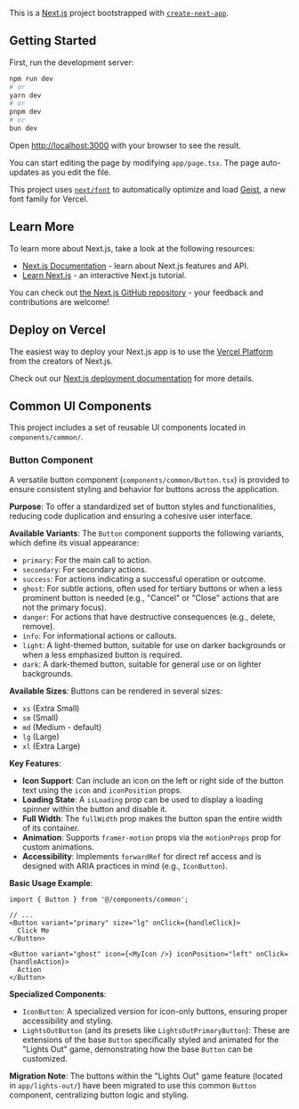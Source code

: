 This is a [Next.js](https://nextjs.org) project bootstrapped with [`create-next-app`](https://nextjs.org/docs/app/api-reference/cli/create-next-app).

## Getting Started

First, run the development server:

```bash
npm run dev
# or
yarn dev
# or
pnpm dev
# or
bun dev
```

Open [http://localhost:3000](http://localhost:3000) with your browser to see the result.

You can start editing the page by modifying `app/page.tsx`. The page auto-updates as you edit the file.

This project uses [`next/font`](https://nextjs.org/docs/app/building-your-application/optimizing/fonts) to automatically optimize and load [Geist](https://vercel.com/font), a new font family for Vercel.

## Learn More

To learn more about Next.js, take a look at the following resources:

- [Next.js Documentation](https://nextjs.org/docs) - learn about Next.js features and API.
- [Learn Next.js](https://nextjs.org/learn) - an interactive Next.js tutorial.

You can check out [the Next.js GitHub repository](https://github.com/vercel/next.js) - your feedback and contributions are welcome!

## Deploy on Vercel

The easiest way to deploy your Next.js app is to use the [Vercel Platform](https://vercel.com/new?utm_medium=default-template&filter=next.js&utm_source=create-next-app&utm_campaign=create-next-app-readme) from the creators of Next.js.

Check out our [Next.js deployment documentation](https://nextjs.org/docs/app/building-your-application/deploying) for more details.

## Common UI Components

This project includes a set of reusable UI components located in `components/common/`.

### Button Component

A versatile button component (`components/common/Button.tsx`) is provided to ensure consistent styling and behavior for buttons across the application.

**Purpose**:
To offer a standardized set of button styles and functionalities, reducing code duplication and ensuring a cohesive user interface.

**Available Variants**:
The `Button` component supports the following variants, which define its visual appearance:
- `primary`: For the main call to action.
- `secondary`: For secondary actions.
- `success`: For actions indicating a successful operation or outcome.
- `ghost`: For subtle actions, often used for tertiary buttons or when a less prominent button is needed (e.g., "Cancel" or "Close" actions that are not the primary focus).
- `danger`: For actions that have destructive consequences (e.g., delete, remove).
- `info`: For informational actions or callouts.
- `light`: A light-themed button, suitable for use on darker backgrounds or when a less emphasized button is required.
- `dark`: A dark-themed button, suitable for general use or on lighter backgrounds.

**Available Sizes**:
Buttons can be rendered in several sizes:
- `xs` (Extra Small)
- `sm` (Small)
- `md` (Medium - default)
- `lg` (Large)
- `xl` (Extra Large)

**Key Features**:
- **Icon Support**: Can include an icon on the left or right side of the button text using the `icon` and `iconPosition` props.
- **Loading State**: A `isLoading` prop can be used to display a loading spinner within the button and disable it.
- **Full Width**: The `fullWidth` prop makes the button span the entire width of its container.
- **Animation**: Supports `framer-motion` props via the `motionProps` prop for custom animations.
- **Accessibility**: Implements `forwardRef` for direct ref access and is designed with ARIA practices in mind (e.g., `IconButton`).

**Basic Usage Example**:
```tsx
import { Button } from '@/components/common';

// ...
<Button variant="primary" size="lg" onClick={handleClick}>
  Click Me
</Button>

<Button variant="ghost" icon={<MyIcon />} iconPosition="left" onClick={handleAction}>
  Action
</Button>
```

**Specialized Components**:
- `IconButton`: A specialized version for icon-only buttons, ensuring proper accessibility and styling.
- `LightsOutButton` (and its presets like `LightsOutPrimaryButton`): These are extensions of the base `Button` specifically styled and animated for the "Lights Out" game, demonstrating how the base `Button` can be customized.

**Migration Note**:
The buttons within the "Lights Out" game feature (located in `app/lights-out/`) have been migrated to use this common `Button` component, centralizing button logic and styling.
